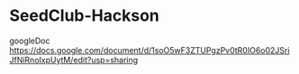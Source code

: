 # SeedClub-Hackson

googleDoc https://docs.google.com/document/d/1soO5wF3ZTUPgzPv0tR0IO6o02JSriJfNiRnoIxpUytM/edit?usp=sharing